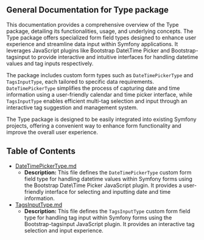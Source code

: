 ## General Documentation for Type package

This documentation provides a comprehensive overview of the Type package, detailing its functionalities, usage, and underlying concepts. The Type package offers specialized form field types designed to enhance user experience and streamline data input within Symfony applications. It leverages JavaScript plugins like Bootstrap Date\Time Picker and Bootstrap-tagsinput to provide interactive and intuitive interfaces for handling datetime values and tag inputs respectively.

The package includes custom form types such as `DateTimePickerType` and `TagsInputType`, each tailored to specific data requirements.  `DateTimePickerType` simplifies the process of capturing date and time information using a user-friendly calendar and time picker interface, while `TagsInputType` enables efficient multi-tag selection and input through an interactive tag suggestion and management system.

The Type package is designed to be easily integrated into existing Symfony projects, offering a convenient way to enhance form functionality and improve the overall user experience.


## Table of Contents
- [DateTimePickerType.md](DateTimePickerType.md) 
  - **Description:** This file defines the `DateTimePickerType` custom form field type for handling datetime values within Symfony forms using the Bootstrap Date\Time Picker JavaScript plugin. It provides a user-friendly interface for selecting and inputting date and time information.
- [TagsInputType.md](TagsInputType.md) 
  - **Description:** This file defines the `TagsInputType` custom form field type for handling tag input within Symfony forms using the Bootstrap-tagsinput JavaScript plugin. It provides an interactive tag selection and input experience.



